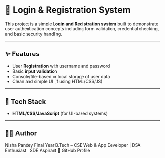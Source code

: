# 🔐 Login & Registration System

This project is a simple **Login and Registration system** built to demonstrate user authentication concepts including form validation, credential checking, and basic security handling.

---

## ✨ Features

- User **Registration** with username and password
- Basic **input validation**
- Console/file-based or local storage of user data
- Clean and simple UI (if using HTML/CSS/JS)

---

## 🧰 Tech Stack

- **HTML/CSS/JavaScript** (for UI-based systems)  

---

## 👩‍💻 Author
Nisha Pandey
Final Year B.Tech – CSE
Web & App Developer | DSA Enthusiast | SDE Aspirant
🔗 GitHub Profile

